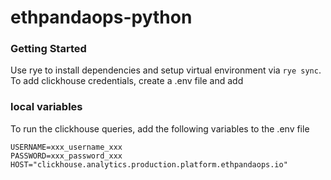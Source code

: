 # ethpandaops-python

### Getting Started
Use rye to install dependencies and setup virtual environment via `rye sync`. To add clickhouse credentials, create a .env file and add

### local variables
To run the clickhouse queries, add the following variables to the .env file

```
USERNAME=xxx_username_xxx
PASSWORD=xxx_password_xxx
HOST="clickhouse.analytics.production.platform.ethpandaops.io"
```
